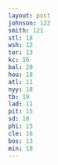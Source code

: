 ```yaml
---
layout: post
johnson: 122
smith: 121
stl: 18
wsh: 12
tor: 13
kc: 16
bal: 20
hou: 18
atl: 11
nyy: 18
tb: 19
lad: 11
pit: 15
sd: 10
phi: 15
cle: 16
bos: 13
min: 18
---
```

